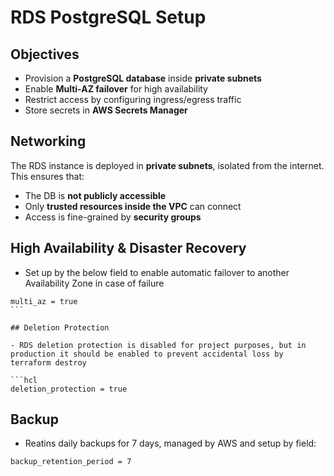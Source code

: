 # RDS PostgreSQL Setup

## Objectives

- Provision a **PostgreSQL database** inside **private subnets**
- Enable **Multi-AZ failover** for high availability
- Restrict access by configuring ingress/egress traffic
- Store secrets in **AWS Secrets Manager**

## Networking

The RDS instance is deployed in **private subnets**, isolated from the internet. This ensures that:

- The DB is **not publicly accessible**
- Only **trusted resources inside the VPC** can connect
- Access is fine-grained by **security groups**

## High Availability & Disaster Recovery

- Set up by the below field to enable automatic failover to another Availability Zone in case of failure

````hcl
multi_az = true
```

## Deletion Protection

- RDS deletion protection is disabled for project purposes, but in production it should be enabled to prevent accidental loss by terraform destroy

```hcl
deletion_protection = true
````

## Backup

- Reatins daily backups for 7 days, managed by AWS and setup by field:

```hcl
backup_retention_period = 7
```
